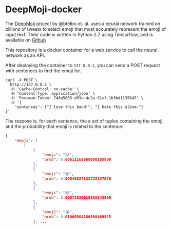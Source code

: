 # DeepMoji-docker

The [DeepMoji](https://github.com/bfelbo/DeepMoji]) project by @bfelbo et. al. uses a neural network trained on billions of tweets to select emoji that most accurately represent the emoji of input text. Their code is written in Python 2.7 using Tensorflow, and is available on [Github](https://github.com/bfelbo/DeepMoji]) 

This repository is a docker container for a web service to call the neural network as an API.

After deploying the container to `127.0.0.1`, you can send a POST request with sentences to find the emoji for.

```cURL
curl -X POST \
  http://127.0.0.1 \
  -H 'Cache-Control: no-cache' \
  -H 'Content-Type: application/json' \
  -H 'Postman-Token: 748a5055-d93a-4c2a-91ef-1b3bd1135845' \
  -d '{
	"sentences": ["I love this band!", "I hate this album."]
}'

```

The respose is, for each sentence, the a set of tuples containing the emoji, and the probability that emoji is related to the sentence:

```json
{
    "emoji": [
        [
            {
                "emoji": "😅",
                "prob": 0.00611169869080185890
            },
            {
                "emoji": "😒",
                "prob": 0.00045027132728137076
            },
            {
                "emoji": "😫",
                "prob": 0.00971820019185543060
            },
            {
                "emoji": "😭",
                "prob": 0.01060504186898469925
            }, ...

```